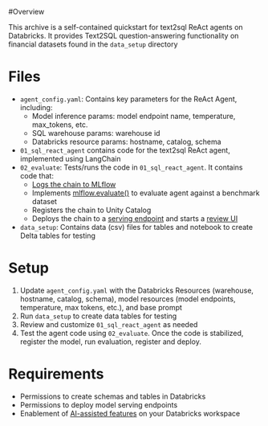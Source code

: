 #Overview 

This archive is a self-contained quickstart for text2sql ReAct agents on Databricks. It provides Text2SQL question-answering functionality on financial datasets found in the `data_setup` directory

# Files
* `agent_config.yaml`: Contains key parameters for the ReAct Agent, including: 
  * Model inference params: model endpoint name, temperature, max_tokens, etc.
  * SQL warehouse params: warehouse id
  * Databricks resource params: hostname, catalog, schema
* `01_sql_react_agent` contains code for the text2sql ReAct agent, implemented using LangChain
* `02_evaluate`: Tests/runs the code in `01_sql_react_agent`. It contains code that:
  * [Logs the chain to MLflow](https://docs.databricks.com/en/generative-ai/agent-framework/log-agent.html)
  * Implements  [mlflow.evaluate()](https://docs.databricks.com/en/generative-ai/agent-evaluation/index.html) to evaluate agent against a benchmark dataset
  * Registers the chain to Unity Catalog
  * Deploys the chain to a [serving endpoint](https://docs.databricks.com/en/generative-ai/agent-framework/deploy-agent.html) and starts a [review UI](https://docs.databricks.com/en/generative-ai/agent-evaluation/human-evaluation.html)
* `data_setup`: Contains data (csv) files for tables and notebook to create Delta tables for testing

# Setup
1. Update `agent_config.yaml` with the Databricks Resources (warehouse, hostname, catalog, schema), model resources (model endpoints, temperature, max tokens, etc.), and base prompt
2. Run `data_setup` to create data tables for testing
3. Review and customize `01_sql_react_agent` as needed
4. Test the agent code using `02_evaluate`. Once the code is stabilized, register the model, run evaluation, register and deploy.

# Requirements
* Permissions to create schemas and tables in Databricks
* Permissions to deploy model serving endpoints
* Enablement of [AI-assisted features](https://docs.databricks.com/en/notebooks/use-databricks-assistant.html#enable-or-disable-admin-features) on your Databricks workspace